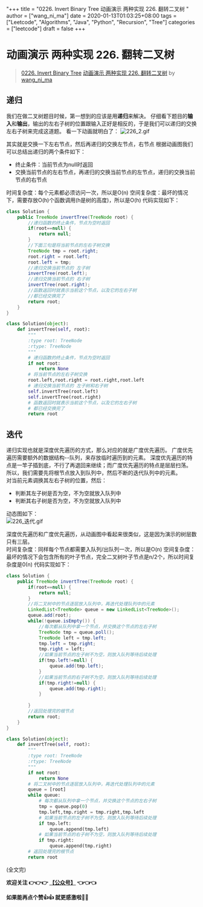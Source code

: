 "+++
title = "0226. Invert Binary Tree 动画演示 两种实现 226. 翻转二叉树 "
author = ["wang_ni_ma"]
date = 2020-01-13T01:03:25+08:00
tags = ["Leetcode", "Algorithms", "Java", "Python", "Recursion", "Tree"]
categories = ["leetcode"]
draft = false
+++

# 动画演示 两种实现 226. 翻转二叉树

> [0226. Invert Binary Tree](https://leetcode-cn.com/problems/invert-binary-tree/)
> [动画演示 两种实现 226. 翻转二叉树](https://leetcode-cn.com/problems/invert-binary-tree/solution/dong-hua-yan-shi-liang-chong-shi-xian-226-fan-zhua/) by [wang_ni_ma](https://leetcode-cn.com/u/wang_ni_ma/)

## 递归
我们在做二叉树题目时候，第一想到的应该是用**递归**来解决。
仔细看下题目的**输入**和**输出**，输出的左右子树的位置跟输入正好是相反的，于是我们可以递归的交换左右子树来完成这道题。
看一下动画就明白了：
![226_2.gif](https://pic.leetcode-cn.com/0f91f7cbf5740de86e881eb7427c6c3993f4eca3624ca275d71e21c5e3e2c550-226_2.gif)

其实就是交换一下左右节点，然后再递归的交换左节点，右节点
根据动画图我们可以总结出递归的两个条件如下：
- 终止条件：当前节点为null时返回
- 交换当前节点的左右节点，再递归的交换当前节点的左节点，递归的交换当前节点的右节点

时间复杂度：每个元素都必须访问一次，所以是O(n)
空间复杂度：最坏的情况下，需要存放O(h)个函数调用(h是树的高度)，所以是O(h)
代码实现如下：

```java
class Solution {
	public TreeNode invertTree(TreeNode root) {
		//递归函数的终止条件，节点为空时返回
		if(root==null) {
			return null;
		}
		//下面三句是将当前节点的左右子树交换
		TreeNode tmp = root.right;
		root.right = root.left;
		root.left = tmp;
		//递归交换当前节点的 左子树
		invertTree(root.left);
		//递归交换当前节点的 右子树
		invertTree(root.right);
		//函数返回时就表示当前这个节点，以及它的左右子树
		//都已经交换完了
		return root;
	}
}
```
```python
class Solution(object):
	def invertTree(self, root):
		"""
		:type root: TreeNode
		:rtype: TreeNode
		"""
		# 递归函数的终止条件，节点为空时返回
		if not root:
			return None
		# 将当前节点的左右子树交换
		root.left,root.right = root.right,root.left
		# 递归交换当前节点的 左子树和右子树
		self.invertTree(root.left)
		self.invertTree(root.right)
		# 函数返回时就表示当前这个节点，以及它的左右子树
		# 都已经交换完了		
		return root
```



## 迭代
递归实现也就是深度优先遍历的方式，那么对应的就是广度优先遍历。
广度优先遍历需要额外的数据结构--队列，来存放临时遍历到的元素。
深度优先遍历的特点是一竿子插到底，不行了再退回来继续；而广度优先遍历的特点是层层扫荡。
所以，我们需要先将根节点放入到队列中，然后不断的迭代队列中的元素。   
对当前元素调换其左右子树的位置，然后：
- 判断其左子树是否为空，不为空就放入队列中
- 判断其右子树是否为空，不为空就放入队列中
   
动态图如下：   
![226_迭代.gif](https://pic.leetcode-cn.com/f9e06159617cbf8372b544daee37be70286c3d9b762c016664e225044fc4d479-226_%E8%BF%AD%E4%BB%A3.gif)

深度优先遍历和广度优先遍历，从动画图中看起来很类似，这是因为演示的树层数只有三层。   
时间复杂度：同样每个节点都需要入队列/出队列一次，所以是O(n)
空间复杂度：最坏的情况下会包含所有的叶子节点，完全二叉树叶子节点是n/2个，所以时间复杂度是0(n)
代码实现如下：
```java
class Solution {
	public TreeNode invertTree(TreeNode root) {
		if(root==null) {
			return null;
		}
		//将二叉树中的节点逐层放入队列中，再迭代处理队列中的元素
		LinkedList<TreeNode> queue = new LinkedList<TreeNode>();
		queue.add(root);
		while(!queue.isEmpty()) {
			//每次都从队列中拿一个节点，并交换这个节点的左右子树
			TreeNode tmp = queue.poll();
			TreeNode left = tmp.left;
			tmp.left = tmp.right;
			tmp.right = left;
			//如果当前节点的左子树不为空，则放入队列等待后续处理
			if(tmp.left!=null) {
				queue.add(tmp.left);
			}
			//如果当前节点的右子树不为空，则放入队列等待后续处理
			if(tmp.right!=null) {
				queue.add(tmp.right);
			}
			
		}
		//返回处理完的根节点
		return root;
	}
}
```
```python
class Solution(object):
	def invertTree(self, root):
		"""
		:type root: TreeNode
		:rtype: TreeNode
		"""
		if not root:
			return None
		# 将二叉树中的节点逐层放入队列中，再迭代处理队列中的元素
		queue = [root]
		while queue:
			# 每次都从队列中拿一个节点，并交换这个节点的左右子树
			tmp = queue.pop(0)
			tmp.left,tmp.right = tmp.right,tmp.left
			# 如果当前节点的左子树不为空，则放入队列等待后续处理
			if tmp.left:
				queue.append(tmp.left)
			# 如果当前节点的右子树不为空，则放入队列等待后续处理	
			if tmp.right:
				queue.append(tmp.right)
		# 返回处理完的根节点
		return root
```
(全文完)


**欢迎关注 👉👉👉  [【公众号】](https://pic.leetcode-cn.com/cf3208b6ba4fa79d397d5fefa7335bc02acd507913e1d215064625a2618efe0f-226.jpg) 👈👈👈**   
   
**如果能再点个赞👍👍 就更感激啦💓💓**


